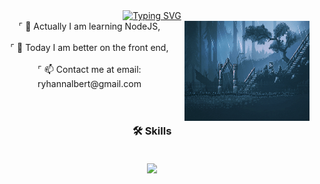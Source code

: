 <div align="center">
  <a href="https://git.io/typing-svg" align="center">
    <img src="https://readme-typing-svg.demolab.com?font=Fira+Code&weight=600&pause=940&color=800080&width=435&lines=%E2%9C%A6+Welcome+to+my+profile+%E2%9C%A6;%C2%BB+Hello+World!+I+am+Ryhan+Nalbert+%C2%AB" alt="Typing SVG" />
  </a>
</div>

<img align="right" alt="" height="160px" width="200px" src="./src/rain.gif">

<div style="text-align: center;" align="left">
⌜ 🔭 Actually I am learning NodeJS,<br><br>
⌜ 🎨 Today I am better on the front end,<br><br>
⌜ 📫 Contact me at email: ryhannalbert@gmail.com<br>
</div><br>

#

<div align="center">

### 🛠️ Skills
</div>
<div style="text-align: center;" align="center""><br>
  <img align="center" src="https://skillicons.dev/icons?i=html,css,js,py,nodejs,tailwind,git,github,figma,mysql">
</div><br><br>
